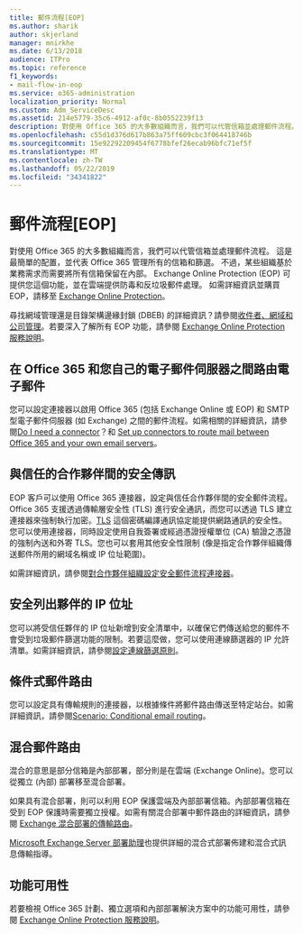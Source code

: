 ```yaml
---
title: 郵件流程[EOP]
ms.author: sharik
author: skjerland
manager: mnirkhe
ms.date: 6/13/2018
audience: ITPro
ms.topic: reference
f1_keywords:
- mail-flow-in-eop
ms.service: o365-administration
localization_priority: Normal
ms.custom: Adm_ServiceDesc
ms.assetid: 214e5779-35c6-4912-af0c-8b0552239f13
description: 對使用 Office 365 的大多數組織而言，我們可以代管信箱並處理郵件流程。 這是最簡單的配置，並代表 Office 365 管理所有的信箱和篩選。 不過，某些組織基於業務需求而需要將所有信箱保留在內部。 Exchange Online Protection (EOP) 可提供您這個功能，並在雲端提供防毒和反垃圾郵件處理。 如需詳細資訊並購買 EOP，請移至 Exchange Online Protection。
ms.openlocfilehash: c55d1d376d617b863a75ff609cbc3f064418746b
ms.sourcegitcommit: 15e92292209454f6778bfef26ecab96bfc71ef5f
ms.translationtype: MT
ms.contentlocale: zh-TW
ms.lasthandoff: 05/22/2019
ms.locfileid: "34341822"
---
```

# <a name="mail-floweop"></a>郵件流程[EOP]

對使用 Office 365 的大多數組織而言，我們可以代管信箱並處理郵件流程。 這是最簡單的配置，並代表 Office 365 管理所有的信箱和篩選。 不過，某些組織基於業務需求而需要將所有信箱保留在內部。 Exchange Online Protection (EOP) 可提供您這個功能，並在雲端提供防毒和反垃圾郵件處理。 如需詳細資訊並購買 EOP，請移至 [Exchange Online Protection](https://products.office.com/en-us/exchange/exchange-email-security-spam-protection)。
  
尋找網域管理還是目錄架構邊緣封鎖 (DBEB) 的詳細資訊？請參閱[收件者、網域和公司管理](recipient-domain-and-company-management.md)。若要深入了解所有 EOP 功能，請參閱 [Exchange Online Protection 服務說明](exchange-online-protection-service-description.md)。
  
## <a name="routing-email-between-office-365-and-your-own-email-servers"></a>在 Office 365 和您自己的電子郵件伺服器之間路由電子郵件
<a name="BKMK_outboundmailrouting"> </a>

您可以設定連接器以啟用 Office 365 (包括 Exchange Online 或 EOP) 和 SMTP 型電子郵件伺服器 (如 Exchange) 之間的郵件流程。如需相關的詳細資訊，請參閱[Do I need a connector](http://technet.microsoft.com/library/16731ae9-c909-49dd-bffc-a46e6151fc29.aspx)？和 [Set up connectors to route mail between Office 365 and your own email servers](http://technet.microsoft.com/library/2e93fd60-a5ef-4e64-8e62-2b862b2d1033.aspx)。
  
## <a name="secure-messaging-with-a-trusted-partner"></a>與信任的合作夥伴間的安全傳訊
<a name="BKMK_securemessagingwithatrustedpartner"> </a>

EOP 客戶可以使用 Office 365 連接器，設定與信任合作夥伴間的安全郵件流程。Office 365 支援透過傳輸層安全性 (TLS) 進行安全通訊，而您可以透過 TLS 建立連接器來強制執行加密。[TLS](https://technet.microsoft.com/en-us/library/mt163898.aspx) 這個密碼編譯通訊協定能提供網路通訊的安全性。您可以使用連接器，同時設定使用自我簽署或經過憑證授權單位 (CA) 驗證之憑證的強制內送和外寄 TLS。您也可以套用其他安全性限制 (像是指定合作夥伴組織傳送郵件所用的網域名稱或 IP 位址範圍)。 
  
如需詳細資訊，請參閱[對合作夥伴組織設定安全郵件流程連接器](https://technet.microsoft.com/en-us/library/dn751021%28v=exchg.150%29.aspx)。
  
## <a name="safe-listing-a-partners-ip-address"></a>安全列出夥伴的 IP 位址
<a name="BKMK_safelistingapartnersipaddress"> </a>

您可以將受信任夥伴的 IP 位址新增到安全清單中，以確保它們傳送給您的郵件不會受到垃圾郵件篩選功能的限制。若要這麼做，您可以使用連線篩選器的 IP 允許清單。如需詳細資訊，請參閱[設定連線篩選原則](https://go.microsoft.com/fwlink/p/?LinkID=287108)。
  
## <a name="conditional-mail-routing"></a>條件式郵件路由
<a name="BKMK_conditionalmailrouting"> </a>

您可以設定具有傳輸規則的連接器，以根據條件將郵件路由傳送至特定站台。如需詳細資訊，請參閱[Scenario: Conditional email routing](http://technet.microsoft.com/library/82d105e2-e955-4e03-99c3-3314a5d21a4c.aspx)。
  
## <a name="hybrid-mail-routing"></a>混合郵件路由
<a name="BKMK_hybridmailrouting"> </a>

混合的意思是部分信箱是內部部署，部分則是在雲端 (Exchange Online)。您可以從獨立 (內部) 部署移至混合部署。
  
如果具有混合部署，則可以利用 EOP 保護雲端及內部部署信箱。內部部署信箱在受到 EOP 保護時需要獨立授權。如需有關混合部署中郵件路由的詳細資訊，請參閱 [Exchange 混合部署的傳輸路由](https://go.microsoft.com/fwlink/p/?LinkId=271757)。
  
[Microsoft Exchange Server 部署助理](https://go.microsoft.com/fwlink/p/?LinkId=287036)也提供詳細的混合式部署佈建和混合式訊息傳輸指導。 
  
## <a name="feature-availability"></a>功能可用性
<a name="BKMK_hybridmailrouting"> </a>

若要檢視 Office 365 計劃、獨立選項和內部部署解決方案中的功能可用性，請參閱 [Exchange Online Protection 服務說明](exchange-online-protection-service-description.md)。
  

